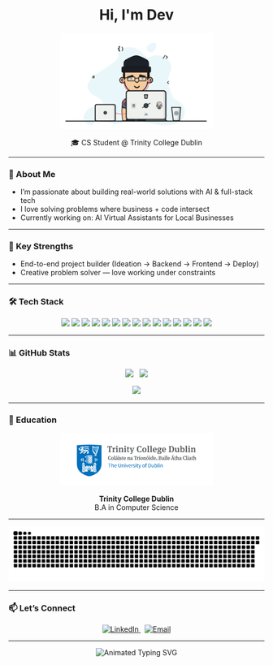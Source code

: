 <h1 align="center">Hi, I'm Dev </h1>

<p align="center">
  <img src="https://github.com/DevEnjoysMath/DevEnjoysMath/blob/main/coding.gif?raw=true" width="300" alt="Coder Cat GIF" />
</p>


<p align="center">
  🎓 CS Student @ Trinity College Dublin
</p>

---

### 🚀 About Me

- I’m passionate about building real-world solutions with AI & full-stack tech
- I love solving problems where business + code intersect
- Currently working on: AI Virtual Assistants for Local Businesses

---

### 🧠 Key Strengths

- End-to-end project builder (Ideation → Backend → Frontend → Deploy)
- Creative problem solver — love working under constraints

---

### 🛠️ Tech Stack

<p align="center">
  <!-- Programming Languages -->
  <img src="https://img.shields.io/badge/Java-007396?style=for-the-badge&logo=openjdk&logoColor=white" />
  <img src="https://img.shields.io/badge/Python-3776AB?style=for-the-badge&logo=python&logoColor=white" />
  <img src="https://img.shields.io/badge/JavaScript-F7DF1E?style=for-the-badge&logo=javascript&logoColor=black" />
  
  <!-- Frontend -->
  <img src="https://img.shields.io/badge/HTML5-E34F26?style=for-the-badge&logo=html5&logoColor=white" />
  <img src="https://img.shields.io/badge/CSS3-1572B6?style=for-the-badge&logo=css3&logoColor=white" />
  <img src="https://img.shields.io/badge/React-20232A?style=for-the-badge&logo=react&logoColor=61DAFB" />
  <img src="https://img.shields.io/badge/Next.js-000000?style=for-the-badge&logo=nextdotjs&logoColor=white" />
  
  <!-- Backend & Cloud -->
  <img src="https://img.shields.io/badge/Node.js-339933?style=for-the-badge&logo=nodedotjs&logoColor=white" />
  <img src="https://img.shields.io/badge/Express.js-000000?style=for-the-badge&logo=express&logoColor=white" />
  <img src="https://img.shields.io/badge/MongoDB-47A248?style=for-the-badge&logo=mongodb&logoColor=white" />
  <img src="https://img.shields.io/badge/Vercel-000000?style=for-the-badge&logo=vercel&logoColor=white" />
  
  <!-- AI / APIs -->
  <img src="https://img.shields.io/badge/OpenAI-412991?style=for-the-badge&logo=openai&logoColor=white" />
  <img src="https://img.shields.io/badge/Gemini-4285F4?style=for-the-badge&logo=google&logoColor=white" />
  <img src="https://img.shields.io/badge/Google%20Cloud-4285F4?style=for-the-badge&logo=googlecloud&logoColor=white" />
  <img src="https://img.shields.io/badge/Twilio-F22F46?style=for-the-badge&logo=twilio&logoColor=white" />
</p>

---

### 📊 GitHub Stats

<p align="center">
  <img src="https://github-readme-stats.vercel.app/api?username=DevEnjoysMath&show_icons=true&theme=radical&hide_title=true&hide=issues&count_private=true&include_all_commits=true" height="180" />
  &nbsp;
  <img src="https://github-readme-stats.vercel.app/api/top-langs/?username=DevEnjoysMath&layout=compact&theme=radical&langs_count=8" height="180" />
</p>

<p align="center">
  <img src="https://github-readme-streak-stats.herokuapp.com?user=DevEnjoysMath&theme=radical&date_format=M%20j%5B%2C%20Y%5D" />
</p>

---

### 🏫 Education

<p align="center">
  <img src="https://github.com/DevEnjoysMath/DevEnjoysMath/blob/main/tcdlogo.jpg?raw=true" alt="Trinity College Dublin" width="300"/>
</p>

<p align="center"><strong>Trinity College Dublin</strong><br>B.A in Computer Science</p>

---

<p align="center">
  <img src="https://github.com/DevEnjoysMath/DevEnjoysMath/blob/output/github-snake-dark.svg" alt="GitHub Snake Animation" />
</p>

---
### 📫 Let’s Connect

<p align="center">
  <a href="https://www.linkedin.com/in/dev-joshi-083730273" target="_blank">
    <img src="https://img.shields.io/badge/LinkedIn-Dev%20Joshi-blue?style=for-the-badge&logo=linkedin" alt="LinkedIn" />
  </a>
  &nbsp;
  <a href="mailto:devdeepak157@gmail.com" target="_blank">
    <img src="https://img.shields.io/badge/Email-devdeepak157@gmail.com-red?style=for-the-badge&logo=gmail" alt="Email" />
  </a>
</p>

---

<p align="center">
  <img src="https://readme-typing-svg.demolab.com?font=Fira+Code&size=16&pause=1000&color=F75C7E&center=true&vCenter=true&width=700&lines=Code+is+a+tool,+business+is+the+engine,+vision+is+the+fuel" alt="Animated Typing SVG" />
</p>

